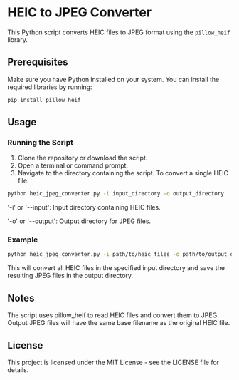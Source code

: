 # HEIC to JPEG Converter

This Python script converts HEIC files to JPEG format using the `pillow_heif` library.

## Prerequisites

Make sure you have Python installed on your system. You can install the required libraries by running:

```bash
pip install pillow_heif
```

## Usage
### Running the Script
1. Clone the repository or download the script.
2. Open a terminal or command prompt.
3. Navigate to the directory containing the script.
To convert a single HEIC file:

```bash
python heic_jpeg_converter.py -i input_directory -o output_directory
```

'-i' or '--input': Input directory containing HEIC files.

'-o' or '--output': Output directory for JPEG files.
### Example
```bash
python heic_jpeg_converter.py -i path/to/heic_files -o path/to/output_directory
```
This will convert all HEIC files in the specified input directory and save the resulting JPEG files in the output directory.

## Notes
The script uses pillow_heif to read HEIC files and convert them to JPEG.
Output JPEG files will have the same base filename as the original HEIC file.
## License
This project is licensed under the MIT License - see the LICENSE file for details.